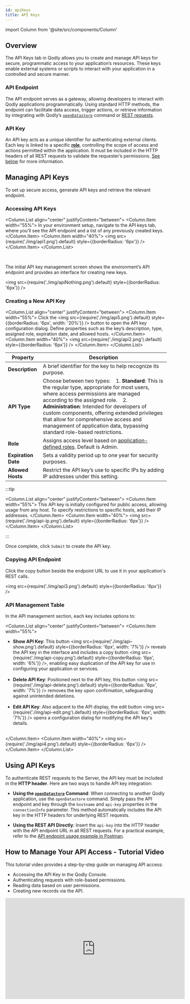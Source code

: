 ```yaml
---
id: apiKeys
title: API Keys
---
```


import Column from '@site/src/components/Column'


## Overview

The API Keys tab in Qodly allows you to create and manage API keys for secure, programmatic access to your application’s resources. These keys enable external systems or scripts to interact with your application in a controlled and secure manner. 


### API Endpoint

The API endpoint serves as a gateway, allowing developers to interact with Qodly applications programmatically. Using standard HTTP methods, the endpoint can facilitate data access, trigger actions, or retrieve information by integrating with Qodly’s [`openDatastore`](../language/commands/openDatastore.md) command or [REST requests](../api/overview.md).

### API Key

An API key acts as a unique identifier for authenticating external clients. Each key is linked to a specific [**role**](../studio/roles/rolesPrivilegesOverview.md), controlling the scope of access and actions permitted within the application. It must be included in the HTTP headers of all REST requests to validate the requester’s permissions. [See below](#using-api-keys) for more information.


## Managing API Keys

To set up secure access, generate API keys and retrieve the relevant endpoint.

### Accessing API Keys

<Column.List align="center" justifyContent="between">
    <Column.Item width="55%">
        In your environment setup, navigate to the API keys tab, where you’ll see the API endpoint and a list of any previously created keys.
    </Column.Item>
    <Column.Item width="40%">
        <img src={require('./img/api1.png').default} style={{borderRadius: '6px'}} />
    </Column.Item>
</Column.List>

&nbsp; 

The initial API key management screen shows the environment’s API endpoint and provides an interface for creating new keys.

<img src={require('./img/apiNothing.png').default} style={{borderRadius: '6px'}} />


### Creating a New API Key

<Column.List align="center" justifyContent="between">
    <Column.Item width="55%">
        Click the <img src={require('./img/api5.png').default} style={{borderRadius: '6px', width: '20%'}} /> button to open the API key configuration dialog. Define properties such as the key’s description, type, assigned role, expiration date, and allowed hosts.
    </Column.Item>
    <Column.Item width="40%">
        <img src={require('./img/api2.png').default} style={{borderRadius: '6px'}} />
    </Column.Item>
</Column.List>


| Property           | Description                                                                                                            |
|--------------------|------------------------------------------------------------------------------------------------------------------------|
| **Description**    | A brief identifier for the key to help recognize its purpose. |
| **API Type** | Choose between two types:&nbsp; &nbsp; 1. **Standard**: This is the regular type, appropriate for most users, where access permissions are managed according to the assigned role.&nbsp; &nbsp; 2. **Administration**: Intended for developers of custom components, offering extended privileges that allow for comprehensive access and management of application data, bypassing standard role-based restrictions. |
| **Role**           | Assigns access level based on [application-defined roles](../studio/roles/rolesPrivilegesOverview.md). Default is Admin. |
| **Expiration Date** | Sets a validity period up to one year for security purposes. |
| **Allowed Hosts**  | Restrict the API key’s use to specific IPs by adding IP addresses under this setting. |


:::tip

<Column.List align="center" justifyContent="between">
    <Column.Item width="55%">
        This API key is initially configured for public access, allowing usage from any host. To specify restrictions to specific hosts, add their IP addresses.
    </Column.Item>
    <Column.Item width="40%">
        <img src={require('./img/api-ip.png').default} style={{borderRadius: '6px'}} />
    </Column.Item>
</Column.List>

:::

Once complete, click `Submit` to create the API key.


### Copying API Endpoint

Click the copy button beside the endpoint URL to use it in your application's REST calls.

<img src={require('./img/api3.png').default} style={{borderRadius: '6px'}} />


### API Management Table

In the API management section, each key includes options to:

<Column.List align="center" justifyContent="between">
    <Column.Item width="55%">
        <ul>
            <li><strong>Show API Key</strong>: This button <img src={require('./img/api-show.png').default} style={{borderRadius: '6px', width: '7%'}} /> reveals the API key in the interface and includes a copy button <img src={require('./img/api-copy.png').default} style={{borderRadius: '6px', width: '6%'}} />, enabling easy duplication of the API key for use in configuring your application or services.</li> &nbsp;
            <li><strong>Delete API Key</strong>: Positioned next to the API key, this button <img src={require('./img/api-delete.png').default} style={{borderRadius: '6px', width: '7%'}} /> removes the key upon confirmation, safeguarding against unintended deletions.</li> &nbsp;
            <li><strong>Edit API Key</strong>: Also adjacent to the API display, the edit button <img src={require('./img/api-edit.png').default} style={{borderRadius: '6px', width: '7%'}} /> opens a configuration dialog for modifying the API key's details.</li> &nbsp;
        </ul>
    </Column.Item>
    <Column.Item width="40%">
        <img src={require('./img/api4.png').default} style={{borderRadius: '6px'}} />
    </Column.Item>
</Column.List>


## Using API Keys

To authenticate REST requests to the Server, the API key must be included in the **HTTP header**. Here are two ways to handle API key integration:

- **Using the [`openDatastore`](../language/commands/openDatastore.md) Command**: When connecting to another Qodly application, use the `openDatastore` command. Simply pass the API endpoint and key through the `hostname` and `api-key` properties in the `connectionInfo` parameter. This method automatically includes the API key in the HTTP headers for underlying REST requests.

- **Using the REST API Directly**: Insert the `api-key` into the HTTP header with the API endpoint URL in all REST requests. For a practical example, refer to the [API endpoint usage example in Postman](../api/overview.md#api-endpoint-usage-example-in-postman).


## How to Manage Your API Access - Tutorial Video

This tutorial video provides a step-by-step guide on managing API access:

- Accessing the API Key in the Qodly Console.
- Authenticating requests with role-based permissions.
- Reading data based on user permissions.
- Creating new records via the API.

<iframe width="560" height="315" src="https://www.youtube.com/embed/0NafveAMEHg?si=JfA7PYZnJYZVdwJ7" title="YouTube video player" frameborder="0" allow="accelerometer; autoplay; clipboard-write; encrypted-media; gyroscope; picture-in-picture; web-share" referrerpolicy="strict-origin-when-cross-origin" allowfullscreen></iframe>
